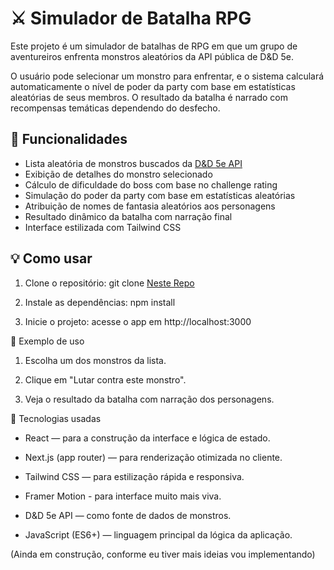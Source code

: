 # ⚔️ Simulador de Batalha RPG

Este projeto é um simulador de batalhas de RPG em que um grupo de aventureiros enfrenta monstros aleatórios da API pública de D&D 5e.

O usuário pode selecionar um monstro para enfrentar, e o sistema calculará automaticamente o nível de poder da party com base em estatísticas aleatórias de seus membros. O resultado da batalha é narrado com recompensas temáticas dependendo do desfecho.

## 🧙 Funcionalidades

- Lista aleatória de monstros buscados da [D&D 5e API](https://www.dnd5eapi.co/)
- Exibição de detalhes do monstro selecionado
- Cálculo de dificuldade do boss com base no challenge rating
- Simulação do poder da party com base em estatísticas aleatórias
- Atribuição de nomes de fantasia aleatórios aos personagens
- Resultado dinâmico da batalha com narração final
- Interface estilizada com Tailwind CSS

## 💡 Como usar

1. Clone o repositório:
git clone [Neste Repo](https://github.com/ebertm777/dungeon-crawler-cards)

2. Instale as dependências:
npm install

3. Inicie o projeto:
acesse o app em http://localhost:3000

🧟 Exemplo de uso
1. Escolha um dos monstros da lista.

2. Clique em "Lutar contra este monstro".

3. Veja o resultado da batalha com narração dos personagens.

🧰 Tecnologias usadas
- React — para a construção da interface e lógica de estado.

- Next.js (app router) — para renderização otimizada no cliente.

- Tailwind CSS — para estilização rápida e responsiva.

- Framer Motion - para interface muito mais viva.

- D&D 5e API — como fonte de dados de monstros.

- JavaScript (ES6+) — linguagem principal da lógica da aplicação.


(Ainda em construção, conforme eu tiver mais ideias vou implementando)
